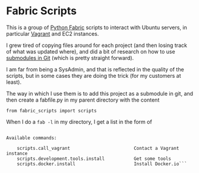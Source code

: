 # Fabric Scripts

This is a group of [Python Fabric](http://www.fabfile.org/) scripts to interact with Ubuntu servers, in particular [Vagrant](https://www.vagrantup.com/) and EC2 instances.

I grew tired of copying files around for each project (and then losing track of what was updated where), and did a bit of research on how to use [submodules in Git](http://git-scm.com/book/en/v2/Git-Tools-Submodules) (which is pretty straight forward).

I am far from being a SysAdmin, and that is reflected in the quality of the scripts, but in some cases they are doing the trick (for my customers at least).

The way in which I use them is to add this project as a submodule in git, and then create a fabfile.py in my parent directory with the content

`from fabric_scripts import scripts`

When I do a `fab -l` in my directory, I get a list in the form of


```EduardoMacBookPro:vagrant_research eduardoshanahan$ fab -l

Available commands:	

	scripts.call_vagrant                        Contact a Vagrant instance
	scripts.development.tools.install           Get some tools
	scripts.docker.install                      Install Docker.io```
